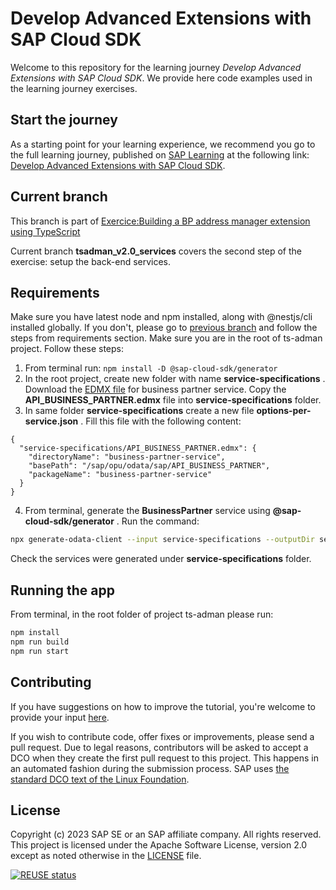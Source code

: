 # Develop Advanced Extensions with SAP Cloud SDK

Welcome to this repository for the learning journey _Develop Advanced Extensions with SAP Cloud SDK_. We provide here code examples used in the learning journey exercises.

## Start the journey

As a starting point for your learning experience, we recommend you go to the full learning journey, published on [SAP Learning](https://learning.sap.com) at the following link: [Develop Advanced Extensions with SAP Cloud SDK](https://learning.sap.com/learning-journey/develop-advanced-extensions-with-sap-cloud-sdk).

## Current branch

This branch is part of [Exercice:Building a BP address manager extension using TypeScript](https://learning.sap.com/learning-journey/develop-advanced-extensions-with-sap-cloud-sdk/exercise-building-a-bp-address-manager-extension-using-typescript_a3b13216-a20d-407c-9469-157628546623)

Current branch **tsadman_v2.0_services** covers the second step of the exercise: setup the back-end services.

## Requirements

Make sure you have latest node and npm installed, along with @nestjs/cli installed globally. If you don't, please go to [previous branch](https://github.com/SAP-samples/cloud-sdk-learning-journey/tree/tsadman_v1.0_hello) and follow the steps from requirements section.
Make sure you are in the root of ts-adman project. Follow these steps:

1. From terminal run: `npm install -D @sap-cloud-sdk/generator`
2. In the root project, create new folder with name **service-specifications** . Download the [EDMX file](https://api.sap.com/api/API_BUSINESS_PARTNER/overview) for business partner service. Copy the **API_BUSINESS_PARTNER.edmx** file into **service-specifications** folder.
3. In same folder **service-specifications** create a new file **options-per-service.json** . Fill this file with the following content:

```
{
  "service-specifications/API_BUSINESS_PARTNER.edmx": {
    "directoryName": "business-partner-service",
    "basePath": "/sap/opu/odata/sap/API_BUSINESS_PARTNER",
    "packageName": "business-partner-service"
  }
}
```

4. From terminal, generate the **BusinessPartner** service using **@sap-cloud-sdk/generator** . Run the command:

```sh
npx generate-odata-client --input service-specifications --outputDir services --optionsPerService service-specifications/options-per-service.json
```

Check the services were generated under **service-specifications** folder.

## Running the app

From terminal, in the root folder of project ts-adman please run:

```sh
npm install
npm run build
npm run start
```

## Contributing

If you have suggestions on how to improve the tutorial, you're welcome to provide your input [here](https://github.com/SAP-samples/cloud-sdk-learning-journey/issues).

If you wish to contribute code, offer fixes or improvements, please send a pull request. Due to legal reasons, contributors will be asked to accept a DCO when they create the first pull request to this project. This happens in an automated fashion during the submission process. SAP uses [the standard DCO text of the Linux Foundation](https://developercertificate.org/).

## License

Copyright (c) 2023 SAP SE or an SAP affiliate company. All rights reserved. This project is licensed under the Apache Software License, version 2.0 except as noted otherwise in the [LICENSE](LICENSE) file.

[![REUSE status](https://api.reuse.software/badge/github.com/SAP-samples/cloud-sdk-learning-journey)](https://api.reuse.software/info/github.com/SAP-samples/cloud-sdk-learning-journey)

